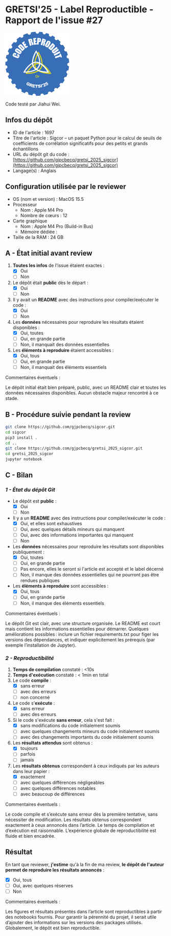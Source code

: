 # GRETSI'25 - Label Reproductible - Rapport de l'issue #27

![](../../img/label_or.png)

Code testé par Jiahui Wei.

## Infos du dépôt

* ID de l'article : 1697
* Titre de l'article : Sigcor – un paquet Python pour le calcul de seuils de coefficients de corrélation significatifs pour des petits et grands échantillons
* URL du dépôt git du code : [https://github.com/gjpcbecq/gretsi_2025_sigcor](https://github.com/gjpcbecq/gretsi_2025_sigcor)
* Langage(s) : Anglais

## Configuration utilisée par le reviewer

* OS (nom et version) : MacOS 15.5
* Processeur
  * Nom : Apple M4 Pro
  * Nombre de cœurs : 12
* Carte graphique
  * Nom : Apple M4 Pro (Build-in Bus)
  * Mémoire dédiée :
* Taille de la RAM : 24 GB

## A - État initial avant review

1. **Toutes les infos** de l'issue étaient exactes :
   * [x] Oui
   * [ ] Non
2. Le dépôt était **public** dès le départ :
   * [x] Oui
   * [ ] Non
3. Il y avait un **README** avec des instructions pour compiler/exécuter le code :
   * [x] Oui
   * [ ] Non
4. Les **données** nécessaires pour reproduire les résultats étaient disponibles :
   * [x] Oui, toutes
   * [ ] Oui, en grande partie
   * [ ] Non, il manquait des données essentielles
5. Les **éléments à reproduire** étaient accessibles :
   * [x] Oui, tous
   * [ ] Oui, en grande partie
   * [ ] Non, il manquait des éléments essentiels

Commentaires éventuels :

Le dépôt initial était bien préparé, public, avec un README clair et toutes les données nécessaires disponibles. Aucun obstacle majeur rencontré à ce stade.

## B - Procédure suivie pendant la review

```bash
git clone https://github.com/gjpcbecq/sigcor.git
cd sigcor
pip3 install .
cd ..
git clone https://github.com/gjpcbecq/gretsi_2025_sigcor.git
cd gretsi_2025_sigcor
jupyter notebook
```

## C - Bilan

### _1 - État du dépôt Git_

* Le dépôt est **public** :
  * [x] Oui
  * [ ] Non
* Il y a un **README** avec des instructions pour compiler/exécuter le code :
  * [x] Oui, et elles sont exhaustives
  * [ ] Oui, avec quelques détails mineurs qui manquent
  * [ ] Oui, avec des informations importantes qui manquent
  * [ ] Non
* Les **données** nécessaires pour reproduire les résultats sont disponibles publiquement :
  * [x] Oui, toutes
  * [ ] Oui, en grande partie
  * [ ] Pas encore, elles le seront si l'article est accepté et le label décerné
  * [ ] Non, il manque des données essentielles qui ne pourront pas être rendues publiques
* Les **éléments à reproduire** sont accessibles :
  * [x] Oui, tous
  * [ ] Oui, en grande partie
  * [ ] Non, il manque des éléments essentiels

Commentaires éventuels :

Le dépôt Git est clair, avec une structure organisée. Le README est court mais contient les informations essentielles pour démarrer. Quelques améliorations possibles : inclure un fichier requirements.txt pour figer les versions des dépendances, et indiquer explicitement les prérequis (par exemple l’installation de Jupyter).

### _2 - Reproductibilité_

1. **Temps de compilation** constaté : <10s
2. **Temps d'exécution** constaté : < 1min en total
3. Le code **compile** :
   * [x] sans erreur
   * [ ] avec des erreurs
   * [ ] non concerné
4. Le code s'**exécute** :
   * [x] sans erreur
   * [ ] avec des erreurs
5. Si le code s'exécute **sans erreur**, cela s'est fait :
   * [x] sans modifications du code initialement soumis
   * [ ] avec quelques changements mineurs du code initialement soumis
   * [ ] avec des changements importants du code initialement soumis
6. Les **résultats attendus** sont obtenus :
   * [x] toujours
   * [ ] parfois
   * [ ] jamais
7. Les **résultats obtenus** correspondent à ceux indiqués par les auteurs dans leur papier :
   * [x] exactement
   * [ ] avec quelques différences négligeables
   * [ ] avec quelques différences notables
   * [ ] avec beaucoup de différences

Commentaires éventuels :

Le code compile et s’exécute sans erreur dès la première tentative, sans nécessiter de modification. Les résultats obtenus correspondent exactement à ceux annoncés dans l’article. Le temps de compilation et d’exécution est raisonnable. L’expérience globale de reproductibilité est fluide et bien encadrée.

## Résultat

En tant que reviewer, **j'estime** qu'à la fin de ma review, **le dépôt de l'auteur permet de reproduire les résultats annoncés** :

* [x] Oui, tous
* [ ] Oui, avec quelques réserves
* [ ] Non

Commentaires éventuels :

Les figures et résultats présentés dans l’article sont reproductibles à partir des notebooks fournis. Pour garantir la pérennité du projet, il serait utile d’ajouter des informations sur les versions des packages utilisés. Globalement, le dépôt est bien reproductible.
